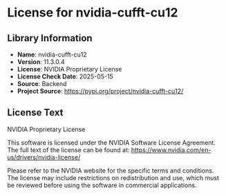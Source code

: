 # License for nvidia-cufft-cu12

## Library Information
- **Name**: nvidia-cufft-cu12
- **Version**: 11.3.0.4
- **License**: NVIDIA Proprietary License
- **License Check Date**: 2025-05-15
- **Source**: Backend
- **Project Source**: https://pypi.org/project/nvidia-cufft-cu12/

## License Text
NVIDIA Proprietary License

This software is licensed under the NVIDIA Software License Agreement.
The full text of the license can be found at:
https://www.nvidia.com/en-us/drivers/nvidia-license/

Please refer to the NVIDIA website for the specific terms and conditions. The license may include restrictions on redistribution and use, which must be reviewed before using the software in commercial applications.
